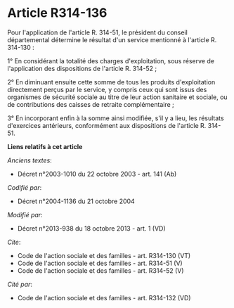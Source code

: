 # Article R314-136

Pour l'application de l'article R. 314-51, le président du conseil départemental détermine le résultat d'un service mentionné
à l'article R. 314-130 : 

1° En considérant la totalité des charges d'exploitation, sous réserve de l'application des dispositions de l'article R.
314-52 ; 

2° En diminuant ensuite cette somme de tous les produits d'exploitation directement perçus par le service, y compris ceux qui
sont issus des organismes de sécurité sociale au titre de leur action sanitaire et sociale, ou de contributions des caisses
de retraite complémentaire ; 

3° En incorporant enfin à la somme ainsi modifiée, s'il y a lieu, les résultats d'exercices antérieurs, conformément aux
dispositions de l'article R. 314-51.

**Liens relatifs à cet article**

_Anciens textes_:

  - Décret n°2003-1010 du 22 octobre 2003 - art. 141 (Ab)

_Codifié par_:

  - Décret n°2004-1136 du 21 octobre 2004

_Modifié par_:

  - Décret n°2013-938 du 18 octobre 2013 - art. 1 (VD)

_Cite_:

  - Code de l'action sociale et des familles - art. R314-130 (VT)
  - Code de l'action sociale et des familles - art. R314-51 (V)
  - Code de l'action sociale et des familles - art. R314-52 (V)

_Cité par_:

  - Code de l'action sociale et des familles - art. R314-132 (VD)
